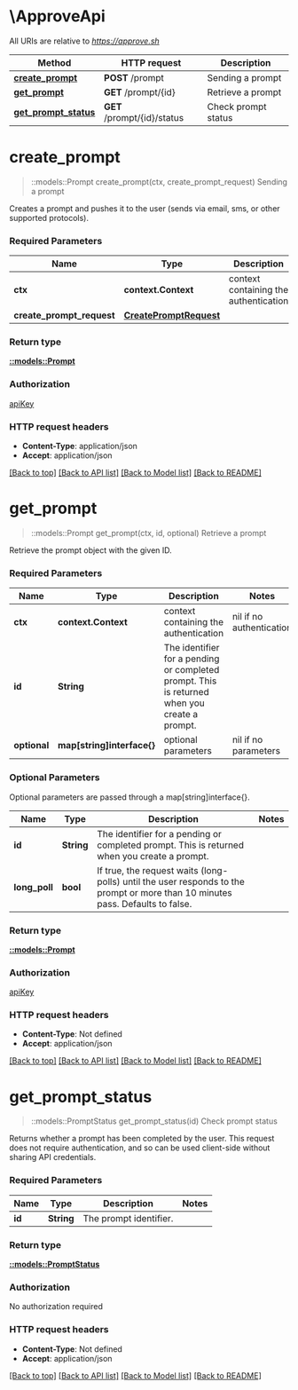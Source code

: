 # \ApproveApi

All URIs are relative to *https://approve.sh*

Method | HTTP request | Description
------------- | ------------- | -------------
[**create_prompt**](ApproveApi.md#create_prompt) | **POST** /prompt | Sending a prompt
[**get_prompt**](ApproveApi.md#get_prompt) | **GET** /prompt/{id} | Retrieve a prompt
[**get_prompt_status**](ApproveApi.md#get_prompt_status) | **GET** /prompt/{id}/status | Check prompt status


# **create_prompt**
> ::models::Prompt create_prompt(ctx, create_prompt_request)
Sending a prompt

Creates a prompt and pushes it to the user (sends via email, sms, or other supported protocols).

### Required Parameters

Name | Type | Description  | Notes
------------- | ------------- | ------------- | -------------
 **ctx** | **context.Context** | context containing the authentication | nil if no authentication
  **create_prompt_request** | [**CreatePromptRequest**](CreatePromptRequest.md)|  | 

### Return type

[**::models::Prompt**](Prompt.md)

### Authorization

[apiKey](../README.md#apiKey)

### HTTP request headers

 - **Content-Type**: application/json
 - **Accept**: application/json

[[Back to top]](#) [[Back to API list]](../README.md#documentation-for-api-endpoints) [[Back to Model list]](../README.md#documentation-for-models) [[Back to README]](../README.md)

# **get_prompt**
> ::models::Prompt get_prompt(ctx, id, optional)
Retrieve a prompt

Retrieve the prompt object with the given ID.

### Required Parameters

Name | Type | Description  | Notes
------------- | ------------- | ------------- | -------------
 **ctx** | **context.Context** | context containing the authentication | nil if no authentication
  **id** | **String**| The identifier for a pending or completed prompt. This is returned when you create a prompt. | 
 **optional** | **map[string]interface{}** | optional parameters | nil if no parameters

### Optional Parameters
Optional parameters are passed through a map[string]interface{}.

Name | Type | Description  | Notes
------------- | ------------- | ------------- | -------------
 **id** | **String**| The identifier for a pending or completed prompt. This is returned when you create a prompt. | 
 **long_poll** | **bool**| If true, the request waits (long-polls) until the user responds to the prompt or more than 10 minutes pass. Defaults to false. | 

### Return type

[**::models::Prompt**](Prompt.md)

### Authorization

[apiKey](../README.md#apiKey)

### HTTP request headers

 - **Content-Type**: Not defined
 - **Accept**: application/json

[[Back to top]](#) [[Back to API list]](../README.md#documentation-for-api-endpoints) [[Back to Model list]](../README.md#documentation-for-models) [[Back to README]](../README.md)

# **get_prompt_status**
> ::models::PromptStatus get_prompt_status(id)
Check prompt status

Returns whether a prompt has been completed by the user. This request does not require authentication, and so can be used client-side without sharing API credentials.

### Required Parameters

Name | Type | Description  | Notes
------------- | ------------- | ------------- | -------------
  **id** | **String**| The prompt identifier. | 

### Return type

[**::models::PromptStatus**](PromptStatus.md)

### Authorization

No authorization required

### HTTP request headers

 - **Content-Type**: Not defined
 - **Accept**: application/json

[[Back to top]](#) [[Back to API list]](../README.md#documentation-for-api-endpoints) [[Back to Model list]](../README.md#documentation-for-models) [[Back to README]](../README.md)

